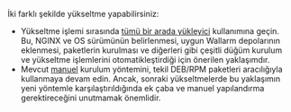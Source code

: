 İki farklı şekilde yükseltme yapabilirsiniz:

* Yükseltme işlemi sırasında [tümü bir arada yükleyici](#upgrade-with-all-in-one-installer) kullanımına geçin. Bu, NGINX ve OS sürümünün belirlenmesi, uygun Wallarm depolarının eklenmesi, paketlerin kurulması ve diğerleri gibi çeşitli düğüm kurulum ve yükseltme işlemlerini otomatikleştirdiği için önerilen yaklaşımdır.
* Mevcut [manuel](#manual-upgrade) kurulum yöntemini, tekil DEB/RPM paketleri aracılığıyla kullanmaya devam edin. Ancak, sonraki yükseltmelerde bu yaklaşımın yeni yöntemle karşılaştırıldığında ek çaba ve manuel yapılandırma gerektireceğini unutmamak önemlidir.